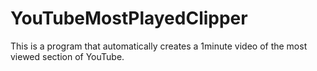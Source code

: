 # YouTubeMostPlayedClipper
This is a program that automatically creates a 1minute video of the most viewed section of YouTube.
